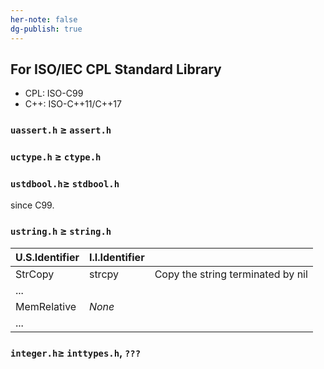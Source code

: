 ```yaml
---
her-note: false
dg-publish: true
---
```


## For ISO/IEC CPL Standard Library

- CPL: ISO-C99
- C++: ISO-C++11/C++17

### `uassert.h` ≥ `assert.h`



### `uctype.h` ≥ `ctype.h`



### `ustdbool.h`≥ `stdbool.h`

since C99.

### `ustring.h` ≥ `string.h`

| U.S.Identifier | I.I.Identifier |                                   |
| -------------- | -------------- | --------------------------------- |
| StrCopy        | strcpy         | Copy the string terminated by nil |
| ...            |                |                                   |
| MemRelative    | *None*         |                                   |
| ...            |                |                                   |

### `integer.h`≥ `inttypes.h`, `???` 





